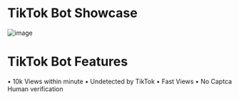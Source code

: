 # TikTok Bot Showcase
![image](https://github.com/Synttex/TikTok-View-Bot/assets/134978283/d8386524-6f3d-4b2c-9f05-e7ed53d0dfb3)

# TikTok Bot Features

 • 10k Views within minute
 • Undetected by TikTok
 • Fast Views
 • No Captca Human verification
